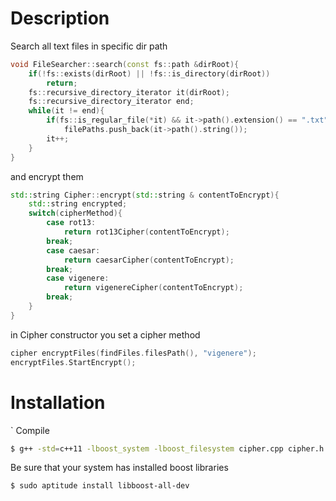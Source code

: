 # Description

Search all text files in specific dir path

```cpp
void FileSearcher::search(const fs::path &dirRoot){
	if(!fs::exists(dirRoot) || !fs::is_directory(dirRoot))
		return;
	fs::recursive_directory_iterator it(dirRoot);
	fs::recursive_directory_iterator end;
	while(it != end){
		if(fs::is_regular_file(*it) && it->path().extension() == ".txt")
			filePaths.push_back(it->path().string());
		it++;
	}
}
```
and encrypt them 

```cpp
std::string Cipher::encrypt(std::string & contentToEncrypt){
	std::string encrypted;
	switch(cipherMethod){
		case rot13:
			return rot13Cipher(contentToEncrypt);
		break;
		case caesar:
			return caesarCipher(contentToEncrypt);
		break;
		case vigenere:
			return vigenereCipher(contentToEncrypt);
		break;
	}
}
```
in Cipher constructor you set a cipher method 

```cpp
cipher encryptFiles(findFiles.filesPath(), "vigenere");
encryptFiles.StartEncrypt();
```

# Installation

` Compile

```sh
$ g++ -std=c++11 -lboost_system -lboost_filesystem cipher.cpp cipher.h filesearcher.cpp filesearcher.h main.cpp -o run
```

Be sure that your system has installed boost libraries
```sh
$ sudo aptitude install libboost-all-dev
```
